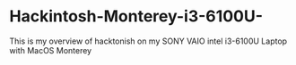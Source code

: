 # Hackintosh-Monterey-i3-6100U-
This is my overview of hacktonish on my SONY VAIO intel i3-6100U Laptop with MacOS Monterey
